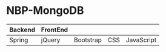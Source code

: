 # NBP-MongoDB

| Backend       | FrontEnd      |               |               |               |    
| ------------- | ------------- | ------------- | ------------- | ------------- |
| Spring        | jQuery        | Bootstrap     |   CSS         | JavaScript    |

